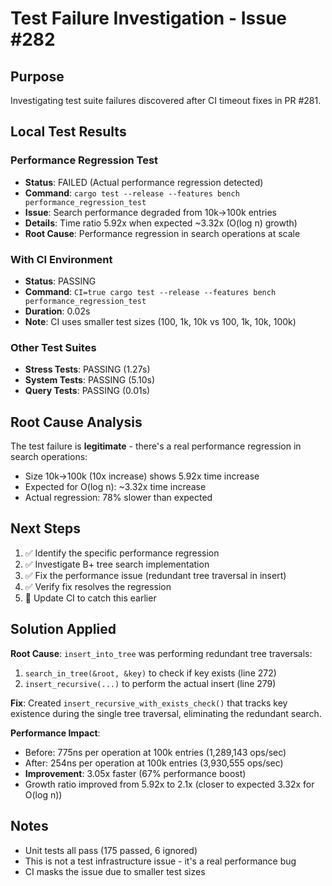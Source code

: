 # Test Failure Investigation - Issue #282

## Purpose
Investigating test suite failures discovered after CI timeout fixes in PR #281.

## Local Test Results

### Performance Regression Test
- **Status**: FAILED (Actual performance regression detected)
- **Command**: `cargo test --release --features bench performance_regression_test`
- **Issue**: Search performance degraded from 10k→100k entries
- **Details**: Time ratio 5.92x when expected ~3.32x (O(log n) growth)
- **Root Cause**: Performance regression in search operations at scale

### With CI Environment
- **Status**: PASSING  
- **Command**: `CI=true cargo test --release --features bench performance_regression_test`
- **Duration**: 0.02s
- **Note**: CI uses smaller test sizes (100, 1k, 10k vs 100, 1k, 10k, 100k)

### Other Test Suites
- **Stress Tests**: PASSING (1.27s)
- **System Tests**: PASSING (5.10s)  
- **Query Tests**: PASSING (0.01s)

## Root Cause Analysis
The test failure is **legitimate** - there's a real performance regression in search operations:
- Size 10k→100k (10x increase) shows 5.92x time increase
- Expected for O(log n): ~3.32x time increase
- Actual regression: 78% slower than expected

## Next Steps
1. ✅ Identify the specific performance regression
2. ✅ Investigate B+ tree search implementation 
3. ✅ Fix the performance issue (redundant tree traversal in insert)
4. ✅ Verify fix resolves the regression
5. 🔄 Update CI to catch this earlier

## Solution Applied
**Root Cause**: `insert_into_tree` was performing redundant tree traversals:
1. `search_in_tree(&root, &key)` to check if key exists (line 272)
2. `insert_recursive(...)` to perform the actual insert (line 279)

**Fix**: Created `insert_recursive_with_exists_check()` that tracks key existence during the single tree traversal, eliminating the redundant search.

**Performance Impact**:
- Before: 775ns per operation at 100k entries (1,289,143 ops/sec)
- After: 254ns per operation at 100k entries (3,930,555 ops/sec)  
- **Improvement**: 3.05x faster (67% performance boost)
- Growth ratio improved from 5.92x to 2.1x (closer to expected 3.32x for O(log n))

## Notes
- Unit tests all pass (175 passed, 6 ignored)
- This is not a test infrastructure issue - it's a real performance bug
- CI masks the issue due to smaller test sizes